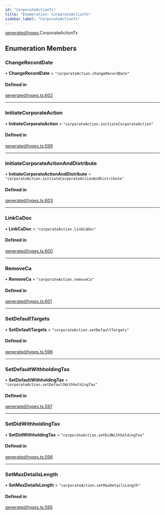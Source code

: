 ```yaml
---
id: "CorporateActionTx"
title: "Enumeration: CorporateActionTx"
sidebar_label: "CorporateActionTx"
---
```


[generated/types](../../../../modules/Generated/Types/Types.md).CorporateActionTx

## Enumeration Members

### ChangeRecordDate

• **ChangeRecordDate** = ``"corporateAction.changeRecordDate"``

#### Defined in

[generated/types.ts:602](https://github.com/PolymeshAssociation/polymesh-sdk/blob/f8a937f04/src/generated/types.ts#L602)

___

### InitiateCorporateAction

• **InitiateCorporateAction** = ``"corporateAction.initiateCorporateAction"``

#### Defined in

[generated/types.ts:599](https://github.com/PolymeshAssociation/polymesh-sdk/blob/f8a937f04/src/generated/types.ts#L599)

___

### InitiateCorporateActionAndDistribute

• **InitiateCorporateActionAndDistribute** = ``"corporateAction.initiateCorporateActionAndDistribute"``

#### Defined in

[generated/types.ts:603](https://github.com/PolymeshAssociation/polymesh-sdk/blob/f8a937f04/src/generated/types.ts#L603)

___

### LinkCaDoc

• **LinkCaDoc** = ``"corporateAction.linkCaDoc"``

#### Defined in

[generated/types.ts:600](https://github.com/PolymeshAssociation/polymesh-sdk/blob/f8a937f04/src/generated/types.ts#L600)

___

### RemoveCa

• **RemoveCa** = ``"corporateAction.removeCa"``

#### Defined in

[generated/types.ts:601](https://github.com/PolymeshAssociation/polymesh-sdk/blob/f8a937f04/src/generated/types.ts#L601)

___

### SetDefaultTargets

• **SetDefaultTargets** = ``"corporateAction.setDefaultTargets"``

#### Defined in

[generated/types.ts:596](https://github.com/PolymeshAssociation/polymesh-sdk/blob/f8a937f04/src/generated/types.ts#L596)

___

### SetDefaultWithholdingTax

• **SetDefaultWithholdingTax** = ``"corporateAction.setDefaultWithholdingTax"``

#### Defined in

[generated/types.ts:597](https://github.com/PolymeshAssociation/polymesh-sdk/blob/f8a937f04/src/generated/types.ts#L597)

___

### SetDidWithholdingTax

• **SetDidWithholdingTax** = ``"corporateAction.setDidWithholdingTax"``

#### Defined in

[generated/types.ts:598](https://github.com/PolymeshAssociation/polymesh-sdk/blob/f8a937f04/src/generated/types.ts#L598)

___

### SetMaxDetailsLength

• **SetMaxDetailsLength** = ``"corporateAction.setMaxDetailsLength"``

#### Defined in

[generated/types.ts:595](https://github.com/PolymeshAssociation/polymesh-sdk/blob/f8a937f04/src/generated/types.ts#L595)
